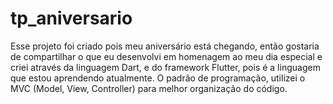 # tp_aniversario

Esse projeto foi criado pois meu aniversário está chegando, então gostaria de compartilhar o que eu desenvolvi em homenagem ao meu dia especial e criei através da linguagem Dart, e do framework Flutter, pois é a linguagem que estou aprendendo atualmente. 
O padrão de programação, utilizei o MVC (Model, View, Controller) para melhor organização do código.
